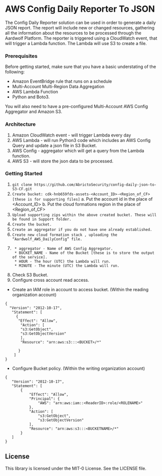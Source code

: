 # AWS Config Daily Reporter To JSON
 
The Config Daily Reporter solution can be used in order to generate a daily JSON report.
The report will include new or changed resources, gathering all the information about the resources to be processed through the Aardwolf Platform.
The reporter is triggered using a CloudWatch event, that will trigger a Lambda function. The Lambda will use S3 to create a file.


### Prerequisites
Before getting started, make sure that you have a basic understating of the following:
* Amazon EventBridge rule that runs on a schedule
* Multi-Account Multi-Region Data Aggregation
* AWS Lambda Function
* Python and Boto3.

You will also need to have a pre-configured Multi-Account AWS Config Aggregator and Amazon S3.


### Architecture
1. Amazon CloudWatch event - will trigger Lambda every day
2. AWS Lambda - will run Python3 code which includes an AWS Config Query and update a json file in S3 Bucket.
3. AWS Config - aggregator which will get a query from the Lambda function.
4. AWS S3 - will store the json data to be processed.


### Getting Started

1. ```git clone https://github.com/AbrictoSecurity/config-daily-json-to-S3-CF.git```
2. ```Create bucket: cdk-hnb659fds-assets-<Account_ID>-<Region_of_CF> [these is for supporting files]```
     a. Put the account id in the place of <Account_ID>
     b. Put the cloud formations region in the place of <Region_of_CF>
3. ```Upload supporting zips within the above created bucket. These will be found in Support folder.```
4. ```Create the bucket.```
5. ```Create an aggregator if you do not have one already established.```
6. ```Create new cloud formation stack , uploading the “Aardwolf_AWS_DailyConfig” file.```
7. ``` Input the parameters as follows:
    * aggregator - Name of AWS Config Aggregator.
    * BUCKET_NAME - Name of the Bucket [these is to store the output of the service].
    * HOUR - The hour (UTC) the Lambda will run.
    * MINUTE - The minute (UTC) the Lambda will run.
   ```  
8. Check S3 Bucket.
9. Configure cross account read access. 
      
* Create an IAM role in account to access bucket. (Within the reading organization account)
```
{
  "Version": "2012-10-17",
   "Statement": [
     {
      "Effect": "Allow",
       "Action": [
       "s3:GetObject",
       "s3:GetObjectVersion"
       ],
       "Resource": "arn:aws:s3:::<BUCKET>/*"

      }
    ]
} 
```

 * Configure Bucket policy. (Within the writing organization account)
   
 ```
{
    "Version": "2012-10-17",
    "Statement": [
        {
            "Effect": "Allow",
            "Principal": {
                "AWS": "arn:aws:iam::<ReaderID>:role/<ROLENAME>"
            },
            "Action": [
                "s3:GetObject",
                "s3:GetObjectVersion"
            ],
            "Resource": "arn:aws:s3:::<BUCKETNAME>/*"
        }
    ]
} 
```




## License
This library is licensed under the MIT-0 License. See the LICENSE file.

